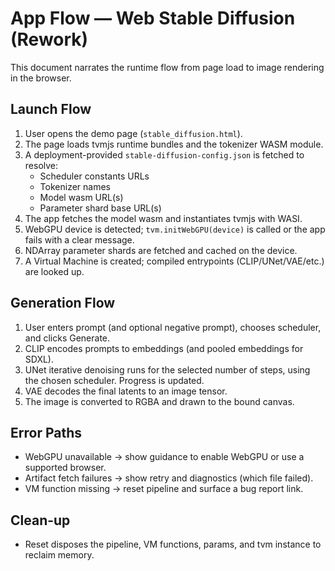 # App Flow — Web Stable Diffusion (Rework)

This document narrates the runtime flow from page load to image rendering in the browser.

## Launch Flow
1. User opens the demo page (`stable_diffusion.html`).
2. The page loads tvmjs runtime bundles and the tokenizer WASM module.
3. A deployment-provided `stable-diffusion-config.json` is fetched to resolve:
   - Scheduler constants URLs
   - Tokenizer names
   - Model wasm URL(s)
   - Parameter shard base URL(s)
4. The app fetches the model wasm and instantiates tvmjs with WASI.
5. WebGPU device is detected; `tvm.initWebGPU(device)` is called or the app fails with a clear message.
6. NDArray parameter shards are fetched and cached on the device.
7. A Virtual Machine is created; compiled entrypoints (CLIP/UNet/VAE/etc.) are looked up.

## Generation Flow
1. User enters prompt (and optional negative prompt), chooses scheduler, and clicks Generate.
2. CLIP encodes prompts to embeddings (and pooled embeddings for SDXL).
3. UNet iterative denoising runs for the selected number of steps, using the chosen scheduler. Progress is updated.
4. VAE decodes the final latents to an image tensor.
5. The image is converted to RGBA and drawn to the bound canvas.

## Error Paths
- WebGPU unavailable → show guidance to enable WebGPU or use a supported browser.
- Artifact fetch failures → show retry and diagnostics (which file failed).
- VM function missing → reset pipeline and surface a bug report link.

## Clean-up
- Reset disposes the pipeline, VM functions, params, and tvm instance to reclaim memory.
